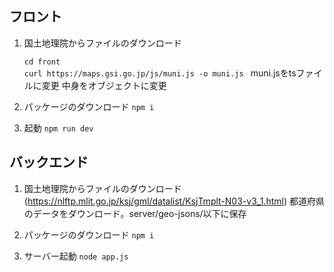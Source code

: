## フロント
1.  国土地理院からファイルのダウンロード
   
    ```cd front```  
    ```curl https://maps.gsi.go.jp/js/muni.js -o muni.js ```
        muni.jsをtsファイルに変更
        中身をオブジェクトに変更
3. パッケージのダウンロード
	```npm i```
4. 起動
	```npm run dev```

## バックエンド
1. 国土地理院からファイルのダウンロード(https://nlftp.mlit.go.jp/ksj/gml/datalist/KsjTmplt-N03-v3_1.html)
	都道府県のデータをダウンロード。server/geo-jsons/以下に保存

2. パッケージのダウンロード
	```npm i```

3. サーバー起動
	```node app.js```
